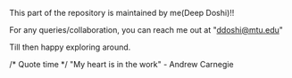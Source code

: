This part of the repository is maintained by me(Deep Doshi)!!

For any queries/collaboration, you can reach me out at "ddoshi@mtu.edu"

Till then happy exploring around.

/* Quote time */
"My heart is in the work" - Andrew Carnegie
